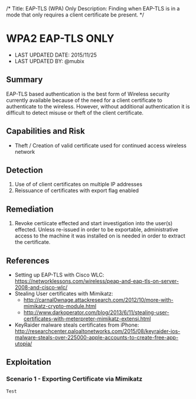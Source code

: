 /*
Title: EAP-TLS (WPA) Only
Description: Finding when EAP-TLS is in a mode that only requires a client certificate be present.
*/

# WPA2 EAP-TLS ONLY

- LAST UPDATED DATE: 2015/11/25
- LAST UPDATED BY: @mubix

## Summary

EAP-TLS based authentication is the best form of Wireless security currently available because of the need for a client certificate to authenticate to the wireless. However, without additional authentication it is difficult to detect misuse or theft of the client certificate.

## Capabilities and Risk

- Theft / Creation of valid certificate used for continued access wireless network

## Detection

1. Use of of client certificates on multiple IP addresses
2. Reissuance of certificates with export flag enabled

## Remediation

1. Revoke certiicate effected and start investigation into the user(s) effected. Unless re-issued in order to be exportable, administrative access to the machine it was installed on is needed in order to extract the certificate.

## References

- Setting up EAP-TLS with Cisco WLC: https://networklessons.com/wireless/peap-and-eap-tls-on-server-2008-and-cisco-wlc/
- Stealing User certificates with Mimikatz:
  - http://carnal0wnage.attackresearch.com/2012/10/more-with-mimikatz-crypto-module.html
  - http://www.darkoperator.com/blog/2013/6/11/stealing-user-certificates-with-meterpreter-mimikatz-extensi.html
- KeyRaider malware steals certificates from iPhone: http://researchcenter.paloaltonetworks.com/2015/08/keyraider-ios-malware-steals-over-225000-apple-accounts-to-create-free-app-utopia/


## Exploitation

### Scenario 1 - Exporting Certificate via Mimikatz

```
Test
```
